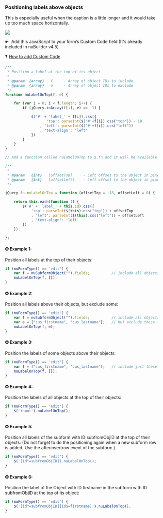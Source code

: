 ### Positioning labels above objects

This is especially useful when the caption is a little longer and it would take up too much space horizontally.

<p align="left">
  <img src="screenshots/labels_on_top.gif">
</p>

☛</strong>  Add this JavaScript to your form’s Custom Code field (It's already included in nuBuilder v4.5)</p>

❓ [How to add Custom Code](/codelib/common/form_add_custom_code_javascript.gif)

```javascript
/**
 * Position a label at the top of its object
 *
 * @param  {array}   f     - Array of object IDs to include
 * @param  {array}   e     - Array of object IDs to exclude
 */
function nuLabelOnTop(f, e) {

    for (var i = 0; i < f.length; i++) {
        if (jQuery.inArray(f[i], e) == -1) {

            $('#' + 'label_' + f[i]).css({
                   'top': parseInt($('#'+f[i]).css("top")) - 18
                , 'left': parseInt($('#'+f[i]).css("left"))
                , 'text-align': 'left'
            })
        }
    }
}

// Add a function called nuLabelOnTop to $.fn and it will be available just like any other jQuery object method

/**
 *
 * @param   {int}   [offsetTop]     - Left offset to the object in pixels
 * @param   {int}   [offsetLeft]    - Left offset to the object in pixels
 */

jQuery.fn.nuLabelOnTop = function (offsetTop = -18, offsetLeft = 0) {

    return this.each(function () {
        $('#' + 'label_' + this.id).css({
            'top': parseInt($(this).css("top")) + offsetTop
            , 'left': parseInt($(this).css("left")) + offsetLeft
            , 'text-align': 'left'
        })
    });

};

```

#### ✪ Example 1: 

Position all labels at the top of their objects:

```javascript
if (nuFormType() == 'edit') {
    var f = nuSubformObject("").fields;          // include all objects of your main form.
    nuLabelOnTop(f, []);
}
```

#### ✪ Example 2</strong>: 
  
Position all labels above their objects, but exclude some:

```javascript
if (nuFormType() == 'edit') {
    var f = nuSubformObject("").fields;          // include all objects of your form
    var e = ["cus_firstname", "cus_lastname"];   // but exclude these two objects
    nuLabelOnTop(f, e);
}
```

#### ✪ Example 3: 

Position the labels of some objects above their objects:

```javascript
if (nuFormType() == 'edit') {
    var f = ["cus_firstname", "cus_lastname"];   // include just these two objects
    nuLabelOnTop(f, []);
}
```

#### ✪ Example 4: 

Position the labels of all objects at the top of their objects:

```javascript
if (nuFormType() == 'edit') {
    $('input').nuLabelOnTop();
}
```

#### ✪ Example 5: 

Position all labels of the subform with ID subfromObjID at the top of their objects:
(Do not forget to do the positioning again when a new subform row is added. Use the afterinsertrow event of the subform.)


```javascript
if (nuFormType() == 'edit') {
    $('[id^=subfromObjID]).nuLabelOnTop();
}
```

#### ✪ Example 6: 

Position the label of the Object with ID firstname in the subform with ID subfromObjID at the top of its object:

```javascript
if (nuFormType() == 'edit') {
	$('[id^=subfromObjID][id$=firstname]').nuLabelOnTop();
}
```
